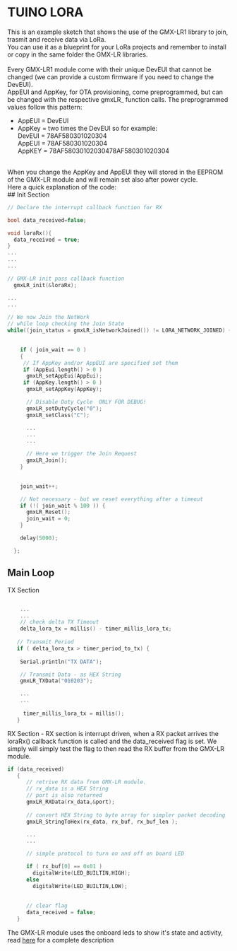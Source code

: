 # TUINO LORA
This is an example sketch that shows the use of the GMX-LR1 library to join, trasmit and receive data via LoRa.</bR>
You can use it as a blueprint for your LoRa projects and remember to install or copy in the same folder the GMX-LR libraries.<br/>
<br/>
Every GMX-LR1 module come with their unique DevEUI that cannot be changed (we can provide a custom firmware if you need to change the DevEUI).<br/> AppEUI and AppKey, for OTA provisioning, come preprogrammed, but can be changed with the respective gmxLR_ function calls. The preprogrammed values follow this pattern:<br/>
* AppEUI = DevEUI
* AppKey = two times the DevEUI
so for example:<br/>
DevEUI = 78AF580301020304<br/>
AppEUI = 78AF580301020304<br/>
AppKEY = 78AF58030102030478AF580301020304
<br/>
When you change the AppKey and AppEUI they will stored in the EEPROM of the GMX-LR module and will remain set also after power cycle.<br/>
Here a quick explanation of the code:<br/>
## Init Section

```c
// Declare the interrupt callback function for RX

bool data_received=false;

void loraRx(){
  data_received = true;
}
...
...
...

// GMX-LR init pass callback function
  gmxLR_init(&loraRx);

...
...

// We now Join the NetWork
// while loop checking the Join State
while((join_status = gmxLR_isNetworkJoined()) != LORA_NETWORK_JOINED) {

  
    if ( join_wait == 0 )
    {
     // If AppKey and/or AppEUI are specified set them
     if (AppEui.length() > 0 )
      gmxLR_setAppEui(AppEui);
     if (AppKey.length() > 0 )
      gmxLR_setAppKey(AppKey);

      // Disable Duty Cycle  ONLY FOR DEBUG!
      gmxLR_setDutyCycle("0");
      gmxLR_setClass("C");

	  ...
	  ...	
	  ...

	  // Here we trigger the Join Request
      gmxLR_Join();
    }

    
    join_wait++;

    // Not necessary - but we reset everything after a timeout
    if (!( join_wait % 100 )) {
      gmxLR_Reset();
      join_wait = 0;
    }

    delay(5000);

  };

```

## Main Loop

TX Section

```c

	...
	...
	// check delta TX Timeout
	delta_lora_tx = millis() - timer_millis_lora_tx;
   
   // Transmit Period 
   if ( delta_lora_tx > timer_period_to_tx) {
  
    Serial.println("TX DATA");

  	// Transmit Data - as HEX String
    gmxLR_TXData("010203");

    ...
    ...
  
     timer_millis_lora_tx = millis();
   }
```

RX Section - RX section is interrupt driven, when a RX packet arrives the loraRx() callback function is called and the data_received flag is set. We simply will simply test the flag to then read the RX buffer from the GMX-LR module.

```c
if (data_received)
   {
   	  // retrive RX data from GMX-LR module. 
   	  // rx_data is a HEX String
   	  // port is also returned
      gmxLR_RXData(rx_data,&port);
 
      // convert HEX String to byte array for simpler packet decoding
      gmxLR_StringToHex(rx_data, rx_buf, rx_buf_len );

      ...
      ...

      // simple protocol to turn on and off on board LED

      if ( rx_buf[0] == 0x01 )
        digitalWrite(LED_BUILTIN,HIGH);
      else
        digitalWrite(LED_BUILTIN,LOW);
        
      
      // clear flag
      data_received = false;
   }
```

The GMX-LR module uses the onboard leds to show it's state and activity, read [here](../) for a complete description
